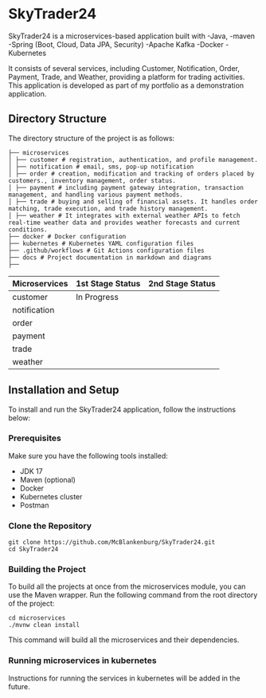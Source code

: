 # SkyTrader24

SkyTrader24 is a microservices-based application built with 
-Java,
-maven
-Spring (Boot, Cloud, Data JPA, Security)
-Apache Kafka
-Docker
-Kubernetes

It consists of several services, including Customer, Notification, Order, Payment, Trade, and Weather, providing a platform for trading activities. 
This application is developed as part of my portfolio as a demonstration application.

## Directory Structure

The directory structure of the project is as follows:
```shell
├── microservices
│ ├── customer # registration, authentication, and profile management.
│ ├── notification # email, sms, pop-up notification
│ ├── order # creation, modification and tracking of orders placed by customers., inventory management, order status.
│ ├── payment # including payment gateway integration, transaction management, and handling various payment methods.
│ ├── trade # buying and selling of financial assets. It handles order matching, trade execution, and trade history management.
│ ├── weather # It integrates with external weather APIs to fetch real-time weather data and provides weather forecasts and current conditions.
├── docker # Docker configuration
├── kubernetes # Kubernetes YAML configuration files
├── .github/workflows # Git Actions configuration files
├── docs # Project documentation in markdown and diagrams
├── 
```
| Microservices | 1st Stage Status | 2nd Stage Status |
|---------------|-----------------|-----------------|
| customer      | In Progress     |                 |
| notification  |                 |                 |
| order         |                 |                 |
| payment       |                 |                 |
| trade         |                 |                 |
| weather       |                 |                 |

## Installation and Setup

To install and run the SkyTrader24 application, follow the instructions below:

### Prerequisites

Make sure you have the following tools installed:

- JDK 17
- Maven (optional)
- Docker
- Kubernetes cluster
- Postman

### Clone the Repository

```shell
git clone https://github.com/McBlankenburg/SkyTrader24.git
cd SkyTrader24
```

### Building the Project
To build all the projects at once from the microservices module, you can use the Maven wrapper. 
Run the following command from the root directory of the project:

```shell
cd microservices
./mvnw clean install
```
This command will build all the microservices and their dependencies.


### Running microservices in kubernetes
Instructions for running the services in kubernetes will be added in the future.

